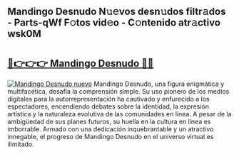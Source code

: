 ## Mandingo Desnudo N𝚞𝚎vos desn𝚞dos filtr𝚊dos - Parts-qWf F𝚘tos vid𝚎o - C𝚘ntenido atr𝚊ctivo wsk0M

# <h2><a href="http://mb13msk.tromn.icu/?c=Mandingo+Desnudo">🔗👉👉👉 Mandingo Desnudo 🔗🔗</a></h2>

[![Mandingo Desnudo nuevo](https://i.imgur.com/pEAQMta.gif)](http://mb13msk.tromn.icu/?c=Mandingo+Desnudo)
Mandingo Desnudo, una figura enigmática y multifacética, desafía la comprensión simple. Su uso pionero de los medios digitales para la autorrepresentación ha cautivado y enfurecido a los espectadores, encendiendo debates sobre la identidad, la expresión artística y la naturaleza evolutiva de las comunidades en línea. A pesar de la ambigüedad de sus planes futuros, su huella en la cultura en línea es imborrable. Armado con una dedicación inquebrantable y un atractivo innegable, el progreso de Mandingo Desnudo en el universo virtual es ilimitado.
